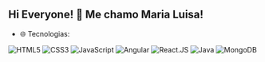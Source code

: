 ## Hi Everyone! 👾 Me chamo Maria Luisa! 

<!--
**marialuisamatos/marialuisamatos** is a ✨ _special_ ✨ repository because its `README.md` (this file) appears on your GitHub profile. -->

- 🌐 Tecnologias:
  
![HTML5](https://img.shields.io/badge/html5-%23E34F26.svg?style=for-the-badge&logo=html5&logoColor=white)
![CSS3](https://img.shields.io/badge/css3-%231572B6.svg?style=for-the-badge&logo=css3&logoColor=white) 
![JavaScript](https://img.shields.io/badge/javascript-%23323330.svg?style=for-the-badge&logo=javascript&logoColor=%23F7DF1E)
![Angular](https://img.shields.io/badge/Angular-DD0031?style=for-the-badge&logo=angular&logoColor=white)
![React.JS](https://img.shields.io/badge/React-20232A?style=for-the-badge&logo=react&logoColor=61DAFB)
![Java](https://img.shields.io/badge/java-%23323330.svg?style=for-the-badge&logo=java&logoColor=%23F7DF1E)
![MongoDB](https://img.shields.io/badge/MongoDB-4EA94B?style=for-the-badge&logo=mongodb&logoColor=white) 
